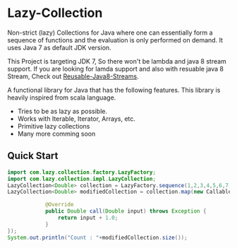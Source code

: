 # Lazy-Collection
Non-strict (lazy) Collections for Java where one can essentially form a sequence of functions and the evaluation is only performed on demand. It uses Java 7 as default JDK version.

This Project is targeting JDK 7, So there won't be lambda and java 8 stream support. If you are looking for lamda support and also with resuable java 8 Stream, Check out [Reusable-Java8-Streams](https://github.com/kishorenayar/Reusable-Java8-Streams).

A functional library for Java that has the following features. This library is heavily inspired from scala language.

 * Tries to be as lazy as possible.
 * Works with Iterable, Iterator, Arrays, etc.
 * Primitive lazy collections
 * Many more comming soon
 
## Quick Start

```java
import com.lazy.collection.factory.LazyFactory;
import com.lazy.collection.impl.LazyCollection;
LazyCollection<Double> collection = LazyFactory.sequence(1,2,3,4,5,6,7,8,9,10);
LazyCollection<Double> modifiedCollection = collection.map(new Callable1<Double, Double>() {

			@Override
			public Double call(Double input) throws Exception {				
				return input + 1.0;
			}
});
System.out.println("Count : "+modifiedCollection.size());
```
